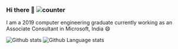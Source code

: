 ### Hi there 👋 ![counter](https://eng64hrnquaxti9.m.pipedream.net)

I am a 2019 computer engineering graduate currently working as an Associate Consultant in Microsoft, India 😄

![Github stats](https://github-readme-stats.vercel.app/api?username=showndarya&show_icons=true&theme=dracula&count_private=true) 
![Github Language stats](https://github-readme-stats.vercel.app/api/top-langs/?username=anuraghazra&langs_count=4&theme=dracula)
<!--
**Showndarya/Showndarya** is a ✨ _special_ ✨ repository because its `README.md` (this file) appears on your GitHub profile.

Here are some ideas to get you started:

- 🔭 I’m currently working on ...
- 🌱 I’m currently learning ...
- 👯 I’m looking to collaborate on ...
- 🤔 I’m looking for help with ...
- 💬 Ask me about ...
- 📫 How to reach me: ...
- 😄 Pronouns: ...
- ⚡ Fun fact: ...
-->
